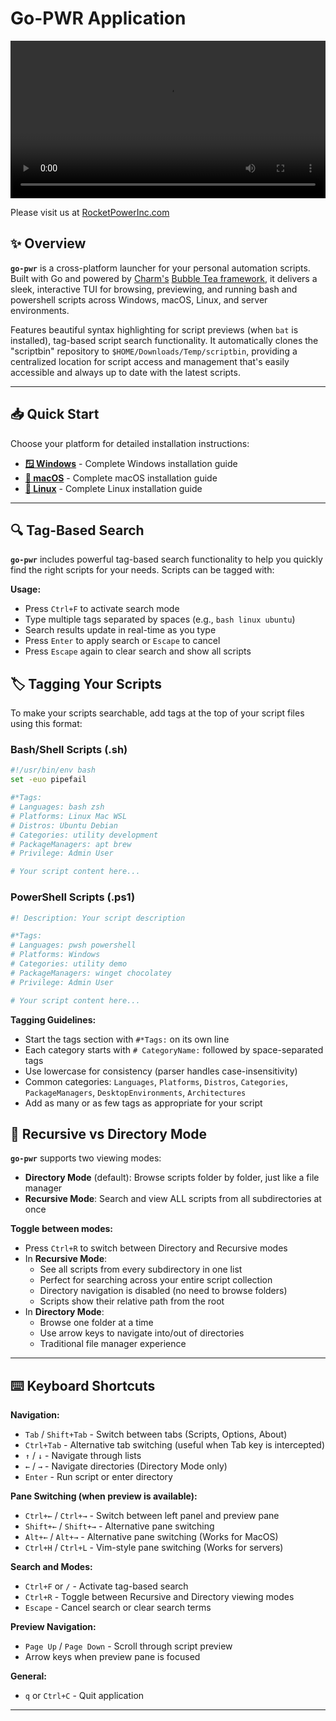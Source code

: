 # Go-PWR Application

<video width="100%" controls>
  <source src="VHS/go-pwr.mp4" type="video/mp4">
  Your browser does not support the video tag.
</video>

Please visit us at [RocketPowerInc.com](https://rocketdashboard.notion.site/Welcome-to-RocketPowerInc-1a1627bc6fd8805ab693f164a1b3ceda)

## ✨ Overview

**`go-pwr`** is a cross-platform launcher for your personal automation scripts. Built with Go and powered by [Charm's](https://github.com/charmbracelet) [Bubble Tea framework](https://github.com/charmbracelet/bubbletea), it delivers a sleek, interactive TUI for browsing, previewing, and running bash and powershell scripts across Windows, macOS, Linux, and server environments.

Features beautiful syntax highlighting for script previews (when `bat` is installed), tag-based script search functionality. It automatically clones the "scriptbin" repository to `$HOME/Downloads/Temp/scriptbin`, providing a centralized location for script access and management that's easily accessible and always up to date with the latest scripts.

---

## 📥 Quick Start

Choose your platform for detailed installation instructions:

- **[🪟 Windows](Windows-Bootstrap.md)** - Complete Windows installation guide
- **[🍎 macOS](MacOS-Bootstrap.md)** - Complete macOS installation guide
- **[🐧 Linux](Linux-Bootstrap.md)** - Complete Linux installation guide

---

## 🔍 Tag-Based Search

**`go-pwr`** includes powerful tag-based search functionality to help you quickly find the right scripts for your needs. Scripts can be tagged with:

**Usage:**

- Press `Ctrl+F` to activate search mode
- Type multiple tags separated by spaces (e.g., `bash linux ubuntu`)
- Search results update in real-time as you type
- Press `Enter` to apply search or `Escape` to cancel
- Press `Escape` again to clear search and show all scripts

## 🏷️ Tagging Your Scripts

To make your scripts searchable, add tags at the top of your script files using this format:

### Bash/Shell Scripts (.sh)

```bash
#!/usr/bin/env bash
set -euo pipefail

#*Tags:
# Languages: bash zsh
# Platforms: Linux Mac WSL
# Distros: Ubuntu Debian
# Categories: utility development
# PackageManagers: apt brew
# Privilege: Admin User

# Your script content here...
```

### PowerShell Scripts (.ps1)

```powershell
#! Description: Your script description

#*Tags:
# Languages: pwsh powershell
# Platforms: Windows
# Categories: utility demo
# PackageManagers: winget chocolatey
# Privilege: Admin User

# Your script content here...
```

**Tagging Guidelines:**

- Start the tags section with `#*Tags:` on its own line
- Each category starts with `# CategoryName:` followed by space-separated tags
- Use lowercase for consistency (parser handles case-insensitivity)
- Common categories: `Languages`, `Platforms`, `Distros`, `Categories`, `PackageManagers`, `DesktopEnvironments`, `Architectures`
- Add as many or as few tags as appropriate for your script

## 🔄 Recursive vs Directory Mode

**`go-pwr`** supports two viewing modes:

- **Directory Mode** (default): Browse scripts folder by folder, just like a file manager
- **Recursive Mode**: Search and view ALL scripts from all subdirectories at once

**Toggle between modes:**

- Press `Ctrl+R` to switch between Directory and Recursive modes
- In **Recursive Mode**:
  - See all scripts from every subdirectory in one list
  - Perfect for searching across your entire script collection
  - Directory navigation is disabled (no need to browse folders)
  - Scripts show their relative path from the root
- In **Directory Mode**:
  - Browse one folder at a time
  - Use arrow keys to navigate into/out of directories
  - Traditional file manager experience

---

## ⌨️ Keyboard Shortcuts

**Navigation:**

- `Tab` / `Shift+Tab` - Switch between tabs (Scripts, Options, About)
- `Ctrl+Tab` - Alternative tab switching (useful when Tab key is intercepted)
- `↑` / `↓` - Navigate through lists
- `←` / `→` - Navigate directories (Directory Mode only)
- `Enter` - Run script or enter directory

**Pane Switching (when preview is available):**

- `Ctrl+←` / `Ctrl+→` - Switch between left panel and preview pane
- `Shift+←` / `Shift+→` - Alternative pane switching
- `Alt+←` / `Alt+→` - Alternative pane switching (Works for MacOS)
- `Ctrl+H` / `Ctrl+L` - Vim-style pane switching (Works for servers)

**Search and Modes:**

- `Ctrl+F` or `/` - Activate tag-based search
- `Ctrl+R` - Toggle between Recursive and Directory viewing modes
- `Escape` - Cancel search or clear search terms

**Preview Navigation:**

- `Page Up` / `Page Down` - Scroll through script preview
- Arrow keys when preview pane is focused

**General:**

- `q` or `Ctrl+C` - Quit application

---
